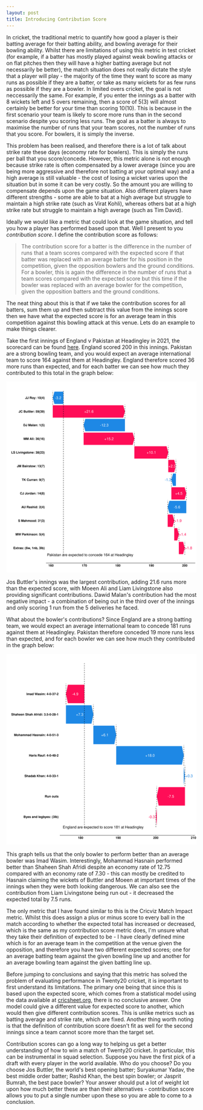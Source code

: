 ```yaml
---
layout: post
title: Introducing Contribution Score
---
```


In cricket, the traditional metric to quantify how good a player is their batting average for their batting ability, and bowling average for their bowling ability. Whilst there are limitations of using this metric in test cricket (for example, if a batter has mostly played against weak bowling attacks or on flat pitches then they will have a higher batting average but not necessarily be better), the match situation does not really dictate the style that a player will play - the majority of the time they want to score as many runs as possible if they are a batter, or take as many wickets for as few runs as possible if they are a bowler. In limited overs cricket, the goal is not neccessarily the same. For example, if you enter the innings as a batter with 8 wickets left and 5 overs remaining, then a score of 5(3) will almost certainly be better for your time than scoring 10(10). This is because in the first scenario your team is likely to score more runs than in the second scenario despite you scoring less runs. The goal as a batter is always to maximise the number of runs that your team scores, not the number of runs that you score. For bowlers, it is simply the inverse.

This problem has been realised, and therefore there is a lot of talk about strike rate these days (economy rate for bowlers). This is simply the runs per ball that you score/concede. However, this metric alone is not enough because strike rate is often compensated by a lower average (since you are being more aggressive and therefore not batting at your optimal way) and a high average is still valuable - the cost of losing a wicket varies upon the situation but in some it can be very costly. So the amount you are willing to compensate depends upon the game situation. Also different players have different strengths - some are able to bat at a high average but struggle to maintain a high strike rate (such as Virat Kohli), whereas others bat at a high strike rate but struggle to maintain a high average (such as Tim David).

Ideally we would like a metric that could look at the game situation, and tell you how a player has performed based upon that. Well I present to you *contribution score*. I define the contribution score as follows:

> The contribution score for a batter is the difference in the number of runs that a team scores compared with the expected score if that batter was replaced with an average batter for his position in the competition, given the opposition bowlers and the ground conditions. For a bowler, this is again the difference in the number of runs that a team scores compared with the expected score but this time if the bowler was replaced with an average bowler for the competition, given the opposition batters and the ground conditions.

The neat thing about this is that if we take the contribution scores for all batters, sum them up and then subtract this value from the innings score then we have what the expected score is for an average team in this competition against this bowling attack at this venue. Lets do an example to make things clearer.

Take the first innings of England v Pakistan at Headingley in 2021, the scorecard can be found [here](). England scored 200 in this innings. Pakistan are a strong bowling team, and you would expect an average international team to score 164 against them at Headingley. England therefore scored 36 more runs than expected, and for each batter we can see how much they contributed to this total in the graph below:

![batters contributions plot](/images/batters_contributions.png)

Jos Buttler's innings was the largest contribution, adding 21.6 runs more than the expected score, with Moeen Ali and Liam Livingstone also providing significant contributions. Dawid Malan's contribution had the most negative impact - a combination of being out in the third over of the innings and only scoring 1 run from the 5 deliveries he faced.

What about the bowler's contributions? Since England are a strong batting team, we would expect an average international team to concede 181 runs against them at Headingley. Pakistan therefore conceded 19 more runs less than expected, and for each bowler we can see how much they contributed in the graph below:

![bowlers contributions plot](/images/bowlers_contributions.png)

This graph tells us that the only bowler to perform better than an average bowler was Imad Wasim. Interestingly, Mohammad Hasnain performed better than Shaheen Shah Afridi despite an economy rate of 12.75 compared with an economy rate of 7.30 - this can mostly be credited to Hasnain claiming the wickets of Buttler and Moeen at important times of the innings when they were both looking dangerous. We can also see the contribution from Liam Livingstone being run out - it decreased the expected total by 7.5 runs.

The only metric that I have found similar to this is the Cricviz Match Impact metric. Whilst this does assign a plus or minus score to every ball in the match according to whether the expected total has increased or decreased, which is the same as my contribution score metric does, I'm unsure what they take their definition of expected to be - I have clearly defined mine which is for an average team in the competition at the venue given the opposition, and therefore you have two different expected scores; one for an average batting team against the given bowling line up and another for an average bowling team against the given batting line up.

Before jumping to conclusions and saying that this metric has solved the problem of evaluating performance in Twenty20 cricket, it is important to first understand its limitations. The primary one being that since this is based upon the expected score, which comes from a statistical model using the data available at [cricsheet.org](cricsheet.org), there is no conclusive answer. One model could give a different value for expected score to another, which would then give different contribution scores. This is unlike metrics such as batting average and strike rate, which are fixed. Another thing worth noting is that the definition of contribution score doesn't fit as well for the second innings since a team cannot score more than the target set.

Contribution scores can go a long way to helping us get a better understanding of how to win a match of Twenty20 cricket. In particular, this can be instrumental in squad selection. Suppose you have the first pick of a draft with every player in the world available. Who do you choose? Do you choose Jos Buttler, the world's best opening batter; Suryakumar Yadav, the best middle order batter; Rashid Khan, the best spin bowler; or Jasprit Bumrah, the best pace bowler? Your answer should put a lot of weight lot upon how much better these are than their alternatives - contribution score allows you to put a single number upon these so you are able to come to a conclusion.